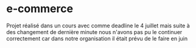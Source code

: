 # e-commerce
Projet réalisé dans un cours avec comme deadline le 4 juillet mais suite à des changement de dernière minute nous n'avons pas pu le continuer correctement car dans notre organisation il était prévu de le faire en juin
